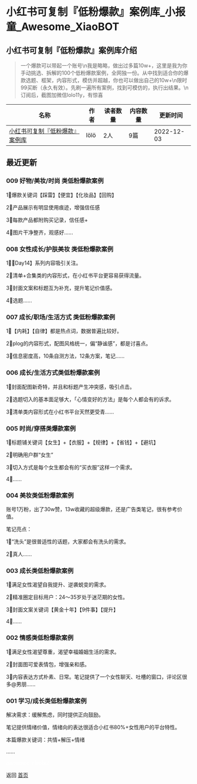 # 小红书可复制『低粉爆款』案例库_小报童_Awesome_XiaoBOT

## 小红书可复制『低粉爆款』案例库介绍
> 一个爆款可以带起一个账号\n我是略略，做出过多篇10w+，这里是我为你手动挑选、拆解的100个低粉爆款案例，全网独一份。从中找到适合你的爆款选题、框架，内容形式，模仿并超越，你也可以做出自己的10w+\n限时99买断（永久有效）。先刷一遍所有案例，找到可模仿的，执行出结果。\n订阅后，截图加微信lolo11y，有惊喜  
  


|名称|作者|读者数量|内容数量|更新时间|
|---|---|---|---|---|
|[小红书可复制『低粉爆款』案例库](https://xiaobot.net/p/lolo11y?refer=0b133df9-27dc-423b-8101-639049001c13)|lölö|2人|9篇|2022-12-03|

## 最近更新
### 009 好物/美妆/时尚 类低粉爆款案例

1⃣️爆款关键词【踩雷】【便宜】【化妆品】【回购】

2⃣️产品展示有明显使用痕迹，增强信任感

3⃣️每款产品都附购买记录，信任感+

4⃣️图片干净整齐，观感好......

### 008 女性成长/护肤美妆 类低粉爆款案例

1⃣️【Day14】系列内容吸引关注。

2⃣️清单+合集类的内容形式，在小红书平台更容易获得流量。

3⃣️封面文案和标题互为补充，提升笔记价值感。

4⃣️选题......

### 007 成长/职场/生活方式 类低粉爆款案例

1⃣️【内耗】【自律】都是热点词，数据普遍比较好。

2⃣️plog的内容形式，配图风格统一，偏“静谧感”，都是讨喜点。

3⃣️信息密度高，10条自测方法，12条方案，笔记......

### 006 成长/生活方式类低粉爆款案例

1⃣️封面配图新奇特，并且和标题产生冲突感，吸引点击。

2⃣️选题切入的基本面足够大，「心情变好的方法」是每个人都会有的诉求。

3⃣️清单类内容形式在小红书平台天然更受青......

### 005 时尚/穿搭类爆款案例

1⃣️标题铺关键词【女生】+【衣服】+【规律】+【省钱】+【避坑】

2⃣️明确用户群“女生”

3⃣️切入方式是每个女生都会有的“买衣服”这样一个需求。

4⃣️......

### 004 美妆类低粉爆款案例

账号1万粉，出了30w赞，13w收藏的超级爆款，还是广告类笔记，很有参考价值。

笔记亮点：

1⃣️“洗头”是很普适性的话题，大家都会有洗头的需求。

2⃣️真人......

### 003 成长类低粉爆款案例

1⃣️满足女性渴望自我提升、逆袭蜕变的需求。

2⃣️精准圈定目标用户：24～35岁处于迷茫期的女性。

3⃣️封面文案关键词【黄金十年】【9件事】【提升】

4⃣......

### 002 情感类低粉爆款案例

1⃣️满足女性渴望尊重，渴望幸福婚姻生活的需求。

2⃣️封面图可爱表情包，增强亲和感。

3⃣️内容表达方式朴素、日常。笔记提供了一个女性聊天、吐槽的窗口，评论区很多@男朋......

### 001 学习/成长类低粉爆款案例

解决需求：缓解焦虑，同时提供正向鼓励。

笔记提供情绪价值，情绪向的表达很适合小红书80%+女性用户的平台特性。

本篇爆款关键词：共情+解压+情绪

......


<a href="https://github.com/Reno9527/awesome-xiaobot" style="color: white; text-decoration: none;">awesome-xiaobot</a>

返回 [首页](../README.md)
